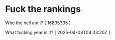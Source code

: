 # Fuck the rankings

Who the hell am I?
{ 16835335 }

What fucking year is it?
[ 2025-04-08T04:33:20Z ]

